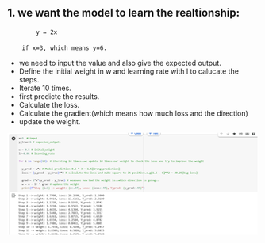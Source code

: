 ## 1. we want the model to learn the realtionship:

```
        y = 2x

    if x=3, which means y=6.

```

- we need to input the value and also give the expected output.
- Define the initial weight in w and learning rate with l to calucate the steps.
- Iterate 10 times.
- first predicte the results.
- Calculate the loss.
- Calculate the gradient(which means how much loss and the direction)
- update the weight.

![alt text](Images/example1.png)